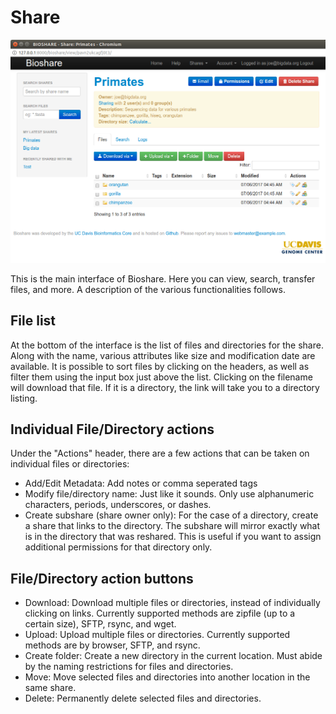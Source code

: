 Share
=====

![Share interface](/images/screenshots/share.png)

This is the main interface of Bioshare.  Here you can view, search, transfer files, and more.  A description of the various functionalities follows.

File list
---------
At the bottom of the interface is the list of files and directories for the share.  Along with the name, various attributes like size and modification date are available.  It is possible to sort files by clicking on the headers, as well as filter them using the input box just above the list.  Clicking on the filename will download that file.  If it is a directory, the link will take you to a directory listing. 

Individual File/Directory actions
---------------------------------
Under the "Actions" header, there are a few actions that can be taken on individual files or directories:
- Add/Edit Metadata: Add notes or comma seperated tags
- Modify file/directory name: Just like it sounds.  Only use alphanumeric characters, periods, underscores, or dashes.
- Create subshare (share owner only):  For the case of a directory, create a share that links to the directory.  The subshare will mirror exactly what is in the directory that was reshared.  This is useful if you want to assign additional permissions for that directory only.

File/Directory action buttons
-----------------------------
- Download:  Download multiple files or directories, instead of individually clicking on links.  Currently supported methods are zipfile (up to a certain size), SFTP, rsync, and wget.
- Upload:  Upload multiple files or directories.  Currently supported methods are by browser, SFTP, and rsync.
- Create folder:  Create a new directory in the current location.  Must abide by the naming restrictions for files and directories.
- Move:  Move selected files and directories into another location in the same share.
- Delete:  Permanently delete selected files and directories.


